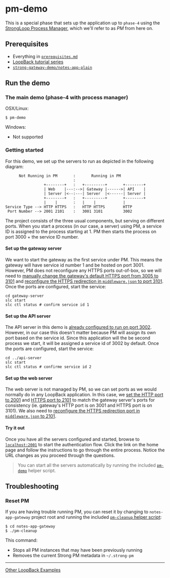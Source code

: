 # pm-demo

This is a special phase that sets up the application up to `phase-4` using the
[StrongLoop Process Manager](http://docs.strongloop.com/display/SLC/Using+Process+Manager),
which we'll refer to as *PM* from here on.

## Prerequisites

- Everything in [`prerequisites.md`](../../../doc/prerequisites.md)
- [LoopBack tutorial series](https://github.com/strongloop/loopback-example#tutorial-series)
- [`strong-gateway-demo/notes-app-plain`](../../../notes-app-plain)

## Run the demo

### The main demo (phase-4 with process manager)

OSX/Linux:

```
$ pm-demo
```

Windows:

- Not supported

### Getting started

For this demo, we set up the servers to run as depicted in the following
diagram:

```
      Not Running in PM       :       Running in PM
                              :
                 +--------+   :   +---------+       +--------+
                 | Web    |---:-->| Gateway |------>| API    |
                 | Server |<--:---| Server  |<------| Server |
                 +--------+   :   +---------+       +--------+
                 |    |       :   |    |            |
Service Type --> HTTP HTTPS   :   HTTP HTTPS        HTTP
 Port Number --> 2001 2101    :   3001 3101         3002
```

The project consists of the three usual components, but serving on different
ports. When you start a process (in our case, a server) using PM, a service ID
is assigned to the process starting at 1. PM then starts the process on port
3000 + the service ID number.

#### Set up the gateway server

We want to start the gateway as the first service under PM. This means the
gateway will have service id number 1 and be hosted on port 3001.  However, PM
does not reconfigure any HTTPS ports out-of-box, so we will need to [manually
change the gateway's default HTTPS port from 3005 to 3101](gateway-server/server/config.json#L6)
and [reconfigure the HTTPS redirection in `middleware.json` to port 3101](gateway-server/server/middleware.json#L53).
Once the ports are configured, start the service:

```
cd gateway-server
slc start
slc ctl status # confirm service id 1
```

#### Set up the API server

The API server in this demo is [already configured to run on port 3002](api-server/server/config.json#L4).
However, in our case this doesn't matter because PM will assign its own port
based on the service id. Since this application will the be second process we
start, it will be assigned a service id of 3002 by default. Once the ports are
configured, start the service:

```
cd ../api-server
slc start
slc ctl status # confirme service id 2
```

#### Set up the web server

The web server is not managed by PM, so we can set ports as we would normally do
in any LoopBack application. In this case, we [set the HTTP port to
2001](web-server/server/config.json#L4)
and [HTTPS port to 2101](web-server/server/server.js#L25) to match the gateway
server's ports for consistency (ie. gateway's HTTP port is on 3001 and HTTPS
port is on 3101). We also need to [reconfigure the HTTPS redirection port in
`middleware.json` to 2101](web-server/server/middleware.json#L25).

#### Try it out

Once you have all the servers configured and started, browse to [`localhost:2001`](http://localhost:2001)
to start the authentication flow. Click the link on the home page and follow the
instructions to go through the entire process. Notice the URL changes as you
proceed through the questions.

> You can start all the servers automatically by running the included [`pm-demo`](../../pm-demo)
helper script.

## Troubleshooting

### Reset PM

If you are having trouble running PM, you can reset it by changing to
`notes-app-gateway` project root and running the included [`pm-cleanup` helper script](../../pm-cleanup):

```
$ cd notes-app-gateway
$ ./pm-cleanup
```

This command:

- Stops all PM instances that may have been previously running
- Removes the current Strong PM metadata in `~/.strong-pm`

---

[Other LoopBack Examples](https://github.com/strongloop/loopback-example)
